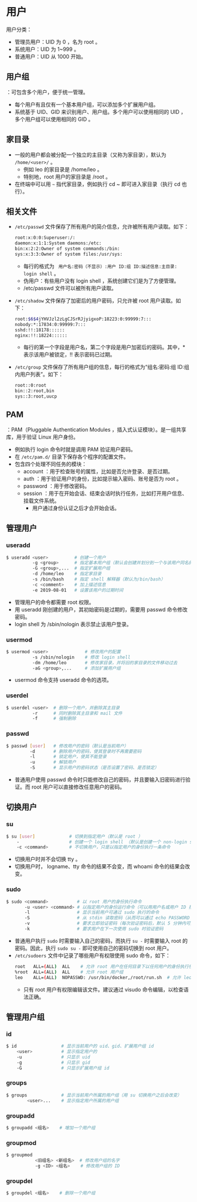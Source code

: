 # 用户

用户分类：
- 管理员用户：UID 为 0 ，名为 root 。
- 系统用户：UID 为 1~999 。
- 普通用户：UID 从 1000 开始。

## 用户组

：可包含多个用户，便于统一管理。
- 每个用户有且仅有一个基本用户组，可以添加多个扩展用户组。
- 系统基于 UID、GID 来识别用户、用户组。多个用户可以使用相同的 UID ，多个用户组可以使用相同的 GID 。

## 家目录

- 一般的用户都会被分配一个独立的主目录（又称为家目录），默认为 `/home/<user>/` 。
  - 例如 leo 的家目录是 /home/leo 。
  - 特别地，root 用户的家目录是 /root 。
- 在终端中可以用 `~` 指代家目录，例如执行 cd ~ 即可进入家目录（执行 cd 也行）。

## 相关文件

- `/etc/passwd` 文件保存了所有用户的简介信息，允许被所有用户读取。如下：
  ```sh
  root:x:0:0:Superuser:/:
  daemon:x:1:1:System daemons:/etc:
  bin:x:2:2:Owner of system commands:/bin:
  sys:x:3:3:Owner of system files:/usr/sys:
  ```
  - 每行的格式为 ` 用户名:密码（不显示）:用户 ID:组 ID:描述信息:主目录: login shell` 。
  - 伪用户：有些用户没有 login shell ，系统创建它们是为了方便管理。
  - /etc/passwd 文件可以被所有用户读取。

- `/etc/shadow` 文件保存了加密后的用户密码，只允许被 root 用户读取。如下：
  ```sh
  root:$6$4jYHVJzl2zLgCJSrRJjyigxoP:18223:0:99999:7:::
  nobody:*:17834:0:99999:7:::
  sshd:!!:18178::::::
  nginx:!!:18224::::::
  ```
  - 每行的第一个字段是用户名，第二个字段是用户加密后的密码。其中，* 表示该用户被锁定，!! 表示密码已过期。

- `/etc/group` 文件保存了所有用户组的信息，每行的格式为“组名:密码:组 ID:组内用户列表”。如下：
  ```sh
  root::0:root
  bin::2:root,bin
  sys::3:root,uucp
  ```

## PAM

：PAM（Pluggable Authentication Modules ，插入式认证模块）。是一组共享库，用于验证 Linux 用户身份。
- 例如执行 login 命令时就是调用 PAM 验证用户密码。
- 在 `/etc/pam.d/` 目录下保存各个程序的配置文件。
- 包含四个处理不同任务的模块：
  - account ：用于检查账号的属性，比如是否允许登录、是否过期。
  - auth ：用于验证用户的身份，比如提示输入密码、账号是否为 root 。
  - password ：用于修改密码。
  - session ：用于在开始会话、结束会话时执行任务，比如打开用户信息、挂载文件系统。
    - 用户通过身份认证之后才会开始会话。

## 管理用户

### useradd

```sh
$ useradd <user>          # 创建一个用户
          -g <group>      # 指定基本用户组（默认会创建并划分到一个与该用户同名的基本用户组）
          -G <group>,...  # 指定扩展用户组
          -d /home/leo    # 指定家目录
          -s /bin/bash    # 指定 shell 解释器（默认为/bin/bash）
          -c <comment>    # 加上描述信息
          -e 2019-08-01   # 设置该用户的过期时间
```
- 管理用户的命令都需要 root 权限。
- 用 useradd 刚创建的用户，其初始密码是过期的，需要用 passwd 命令修改密码。
-  login shell 为 /sbin/nologin 表示禁止该用户登录。

### usermod

```sh
$ usermod <user>              # 修改用户的配置
          -s /sbin/nologin    # 修改 login shell
          -dm /home/leo       # 修改家目录，并将旧的家目录的文件移动过去
          -aG <group>,...     # 添加扩展用户组
```
- usermod 命令支持 useradd 命令的选项。

### userdel

```sh
$ userdel <user>  # 删除一个用户，并删除其主目录
          -r      # 同时删除其主目录和 mail 文件
          -f      # 强制删除
```

### passwd

```sh
$ passwd [user]   # 修改用户的密码（默认是当前用户）
         -d       # 删除用户的密码，使其登录时不再需要密码
         -l       # 锁定用户，使其不能登录
         -u       # 解锁用户
         -S       # 显示用户的密码状态（是否设置了密码、是否锁定）
```
- 普通用户使用 passwd 命令时只能修改自己的密码，并且要输入旧密码进行验证。而 root 用户可以直接修改任意用户的密码。

## 切换用户

### su

```sh
$ su [user]             # 切换到指定用户（默认是 root ）
    -                   # 创建一个 login shell （默认是创建一个 non-login shell ）
    -c <command>        # 不切换用户，只是以指定用户的身份执行一条命令
```
- 切换用户时并不会切换 tty 。
- 切换用户时， logname、tty 命令的结果不会变，而 whoami 命令的结果会改变。

### sudo

```sh
$ sudo <command>           # 以 root 用户的身份执行命令
       -u <user> <command> # 以指定用户的身份运行命令（可以用用户名或用户 ID 指定）
       -l                  # 显示当前用户可通过 sudo 执行的命令
       -S                  # 从 stdin 读取密码（从而可以通过 echo PASSWORD | sudo -l 的格式输入密码）
       -v                  # 要求立即验证密码（每次验证密码后，默认 5 分钟内可免认证多次使用 sudo ）
       -k                  # 要求用户在下一次使用 sudo 时验证密码
```
- 普通用户执行 `sudo` 时需要输入自己的密码，而执行 `su -` 时需要输入 root 的密码。因此，执行 `sudo su -` 即可使用自己的密码切换到 root 用户。
- `/etc/sudoers` 文件中记录了哪些用户有权限使用 sudo 命令，如下：
  ```sh
  root   ALL=(ALL)  ALL    # 允许 root 用户在任何目录下以任何用户的身份执行任何命令
  %root  ALL=(ALL)  ALL    # 允许 root 用户组
  leo    ALL=(ALL)  NOPASSWD: /usr/bin/docker,/root/run.sh  # 允许 leo 用户不需要输入密码就执行规定的命令
  ```
  - 只有 root 用户有权限编辑该文件。建议通过 visudo 命令编辑，以检查语法正确。

## 管理用户组

### id

```sh
$ id                 # 显示当前用户的 uid、gid、扩展用户组 id
    <user>           # 显示指定用户的
    -u               # 只显示 uid
    -g               # 只显示 gid
    -G               # 只显示扩展用户组 id
```

### groups

```sh
$ groups             # 显示当前用户所属的用户组（用 su 切换用户之后会改变）
        <user>...    # 显示指定用户所属的用户组
```

### groupadd

```sh
$ groupadd <组名>    # 增加一个用户组
```

### groupmod

```sh
$ groupmod
           <旧组名> <新组名>  # 修改用户组的名字
           -g <ID> <组名>    # 修改用户组的 ID
```

### groupdel

```sh
$ groupdel <组名>    # 删除一个用户组
```
